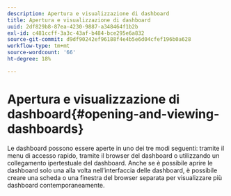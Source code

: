 ```yaml
---
description: Apertura e visualizzazione di dashboard
title: Apertura e visualizzazione di dashboard
uuid: 2df829b8-87ea-4230-9887-a348464f1b2b
exl-id: c481ccff-3a3c-43af-b484-bce295e6a832
source-git-commit: d9df90242ef96188f4e4b5e6d04cfef196b0a628
workflow-type: tm+mt
source-wordcount: '66'
ht-degree: 18%

---
```


# Apertura e visualizzazione di dashboard{#opening-and-viewing-dashboards}

Le dashboard possono essere aperte in uno dei tre modi seguenti: tramite il menu di accesso rapido, tramite il browser del dashboard o utilizzando un collegamento ipertestuale del dashboard. Anche se è possibile aprire le dashboard solo una alla volta nell’interfaccia delle dashboard, è possibile creare una scheda o una finestra del browser separata per visualizzare più dashboard contemporaneamente.
